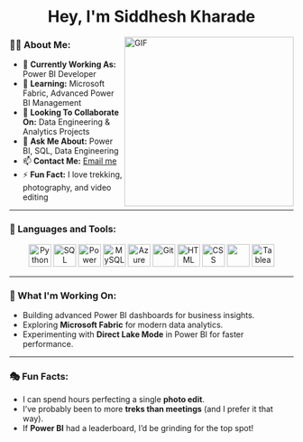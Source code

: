 <h1 align="center"><strong>Hey, I'm Siddhesh Kharade</strong></h1>

<img align="right" alt="GIF" src="https://cdn.dribbble.com/users/99875/screenshots/6577029/2019-06-03_paddle-ball.gif" width="300px"/>

### 👨‍💻 About Me:
- 🔭 **Currently Working As:** Power BI Developer  
- 🌱 **Learning:** Microsoft Fabric, Advanced Power BI Management  
- 👯 **Looking To Collaborate On:** Data Engineering & Analytics Projects  
- 💬 **Ask Me About:** Power BI, SQL, Data Engineering  
- 📫 **Contact Me:** [Email me](mailto:siddhesh.kharade@gmail.com)  
- ⚡ **Fun Fact:** I love trekking, photography, and video editing  

---

### 🚀 Languages and Tools:

<p align="center">
  <img src="https://img.icons8.com/color/48/000000/python.png" alt="Python" width="40" height="40"/>
  <img src="https://img.icons8.com/color/48/000000/sql.png" alt="SQL" width="40" height="40"/>
  <img src="https://img.icons8.com/color/48/000000/power-bi.png" alt="Power BI" width="40" height="40"/>
  <img src="https://img.icons8.com/color/48/000000/mysql.png" alt="MySQL" width="40" height="40"/>
  <img src="https://img.icons8.com/fluency/48/000000/azure-1.png" alt="Azure" width="40" height="40"/>
  <img src="https://img.icons8.com/color/48/000000/git.png" alt="Git" width="40" height="40"/>
  <img src="https://img.icons8.com/color/48/000000/html-5--v1.png" alt="HTML" width="40" height="40"/>
  <img src="https://img.icons8.com/color/48/000000/css3.png" alt="CSS" width="40" height="40"/>
  <img src="https://img.icons8.com/color/48/000000/javascript.png" width="40" height="40"/>
  <img src="https://img.icons8.com/color/48/000000/tableau-software.png" alt="Tableau" width="40" height="40"/>
</p>

---

### 🎯 What I'm Working On:
- Building advanced Power BI dashboards for business insights.  
- Exploring **Microsoft Fabric** for modern data analytics.  
- Experimenting with **Direct Lake Mode** in Power BI for faster performance.  

---

### 🎭 Fun Facts:
- I can spend hours perfecting a single **photo edit**.  
- I’ve probably been to more **treks than meetings** (and I prefer it that way).  
- If **Power BI** had a leaderboard, I’d be grinding for the top spot!  
